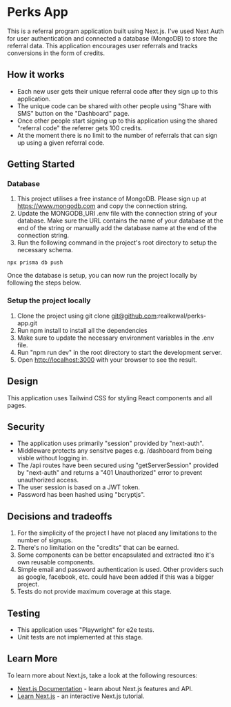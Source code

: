 # Perks App

This is a referral program application built using Next.js. I've used Next Auth for user authentication and connected a database (MongoDB) to store the referral data. This application encourages user referrals and tracks conversions in the form of credits.

## How it works

- Each new user gets their unique referral code after they sign up to this application.
- The unique code can be shared with other people using "Share with SMS" button on the "Dashboard" page.
- Once other people start signing up to this application using the shared "referral code" the referrer gets 100 credits.
- At the moment there is no limit to the number of referrals that can sign up using a given referral code.

## Getting Started

### Database

1. This project utilises a free instance of MongoDB. Please sign up at <https://www.mongodb.com> and copy the connection string.
2. Update the MONGODB_URI .env file with the connection string of your database. Make sure the URL contains the name of your database at the end of the string or manually add the database name at the end of the connection string.
3. Run the following command in the project's root directory to setup the necessary schema.

`````` 
npx prisma db push

``````

Once the database is setup, you can now run the project locally by following the steps below.

### Setup the project locally

1. Clone the project using git clone git@github.com:realkewal/perks-app.git
2. Run npm install to install all the dependencies
3. Make sure to update the necessary environment variables in the .env file.
4. Run "npm run dev" in the root directory to start the development server.
5. Open [http://localhost:3000](http://localhost:3000) with your browser to see the result.

## Design

This application uses Tailwind CSS for styling React components and all pages.

## Security

- The application uses primarily "session" provided by "next-auth".
- Middleware protects any sensitve pages e.g. /dashboard from being visble without logging in.
- The /api routes have been secured using "getServerSession" provided by "next-auth" and returns a "401 Unauthorized" error to prevent unauthorized access. 
- The user session is based on a JWT token.
- Password has been hashed using "bcryptjs".

## Decisions and tradeoffs

1. For the simplicity of the project I have not placed any limitations to the number of signups.
2. There's no limitation on the "credits" that can be earned.
3. Some components can be better encapsulated and extracted itno it's own reusable components.
4. Simple email and password authentication is used. Other providers such as google, facebook, etc. could have been added if this was a bigger project.
5. Tests do not provide maximum coverage at this stage.

## Testing

- This application uses "Playwright" for e2e tests.
- Unit tests are not implemented at this stage.

## Learn More

To learn more about Next.js, take a look at the following resources:

- [Next.js Documentation](https://nextjs.org/docs) - learn about Next.js features and API.
- [Learn Next.js](https://nextjs.org/learn) - an interactive Next.js tutorial.
